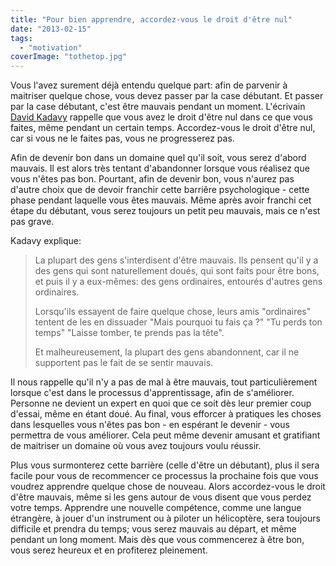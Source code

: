 ```yaml
---
title: "Pour bien apprendre, accordez-vous le droit d'être nul"
date: "2013-02-15"
tags:
  - "motivation"
coverImage: "tothetop.jpg"
---
```


Vous l'avez surement déjà entendu quelque part: afin de parvenir à maitriser quelque chose, vous devez passer par la case débutant. Et passer par la case débutant, c'est être mauvais pendant un moment. L'écrivain [David Kadavy](http://www.kadavy.net/) rappelle que vous avez le droit d'être nul dans ce que vous faites, même pendant un certain temps. Accordez-vous le droit d'être nul, car si vous ne le faites pas, vous ne progresserez pas.

Afin de devenir bon dans un domaine quel qu'il soit, vous serez d'abord mauvais. Il est alors très tentant d'abandonner lorsque vous réalisez que vous n'êtes pas bon. Pourtant, afin de devenir bon, vous n'aurez pas d'autre choix que de devoir franchir cette barriêre psychologique - cette phase pendant laquelle vous êtes mauvais. Même après avoir franchi cet étape du débutant, vous serez toujours un petit peu mauvais, mais ce n'est pas grave.

Kadavy explique:

> La plupart des gens s'interdisent d'être mauvais. Ils pensent qu'il y a des gens qui sont naturellement doués, qui sont faits pour être bons, et puis il y a eux-mêmes: des gens ordinaires, entourés d'autres gens ordinaires.
>
> Lorsqu'ils essayent de faire quelque chose, leurs amis "ordinaires" tentent de les en dissuader "Mais pourquoi tu fais ça ?" "Tu perds ton temps" "Laisse tomber, te prends pas la tête".
>
> Et malheureusement, la plupart des gens abandonnent, car il ne supportent pas le fait de se sentir mauvais.

Il nous rappelle qu'il n'y a pas de mal à être mauvais, tout particulièrement lorsque c'est dans le processus d'apprentissage, afin de s'améliorer. Personne ne devient un expert en quoi que ce soit dès leur premier coup d'essai, même en étant doué. Au final, vous efforcer à pratiques les choses dans lesquelles vous n'êtes pas bon - en espérant le devenir - vous permettra de vous améliorer. Cela peut même devenir amusant et gratifiant de maitriser un domaine où vous avez toujours voulu réussir.

Plus vous surmonterez cette barrière (celle d'être un débutant), plus il sera facile pour vous de recommencer ce processus la prochaine fois que vous voudrez apprendre quelque chose de nouveau. Alors accordez-vous le droit d'être mauvais, même si les gens autour de vous disent que vous perdez votre temps. Apprendre une nouvelle compétence, comme une langue étrangère, à jouer d'un instrument ou à piloter un hélicoptère, sera toujours difficile et prendra du temps; vous serez mauvais au départ, et même pendant un long moment. Mais dès que vous commencerez à être bon, vous serez heureux et en profiterez pleinement.
